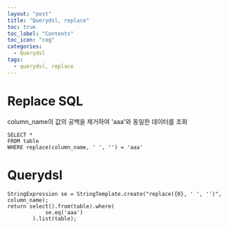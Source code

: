 ```yaml
---
layout: "post"
title: "Querydsl, replace"
toc: true
toc_label: "Contents"
toc_icon: "cog"
categories:
  - Querydsl
tags:
  - querydsl, replace
---
```


# Replace SQL
column_name의 값의 공백을 제거하여 'aaa'와 동일한 데이터를 조회
```
SELECT *
FROM table
WHERE replace(column_name, ' ', '') = 'aaa'
```

# Querydsl
```
StringExpression se = StringTemplate.create("replace({0}, ' ', '')", column_name);
return select().from(table).where(
            se.eq('aaa')
        ).list(table);
```